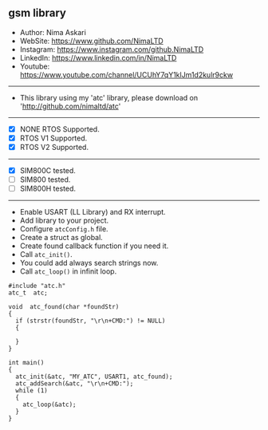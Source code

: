 ## gsm library 
*	Author:     Nima Askari
*	WebSite:    https://www.github.com/NimaLTD
*	Instagram:  https://www.instagram.com/github.NimaLTD
*	LinkedIn:   https://www.linkedin.com/in/NimaLTD
*	Youtube:    https://www.youtube.com/channel/UCUhY7qY1klJm1d2kulr9ckw 
--------------------------------------------------------------------------------
* This library using my 'atc' library, please download on 'http://github.com/nimaltd/atc'   
--------------------------------------------------------------------------------
* [x] NONE RTOS Supported.
* [x] RTOS V1 Supported.
* [x] RTOS V2 Supported.
--------------------------------------------------------------------------------
* [x] SIM800C tested.
* [ ] SIM800 tested.
* [ ] SIM800H tested.
--------------------------------------------------------------------------------   
* Enable USART (LL Library) and RX interrupt.
* Add library to your project.
* Configure `atcConfig.h` file.
* Create a struct as global.
* Create found callback function if you need it.
* Call `atc_init()`.
* You could add always search strings now.
* Call `atc_loop()` in infinit loop.
```
#include "atc.h"
atc_t  atc;

void  atc_found(char *foundStr)
{
  if (strstr(foundStr, "\r\n+CMD:") != NULL)
  {
  
  }
}

int main()
{
  atc_init(&atc, "MY_ATC", USART1, atc_found);
  atc_addSearch(&atc, "\r\n+CMD:");
  while (1)
  {
    atc_loop(&atc);
  }  
}
```



